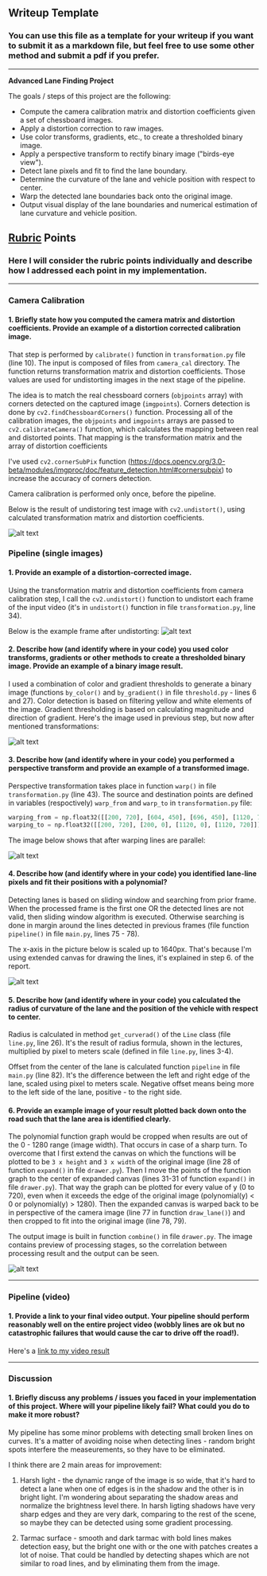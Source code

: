 ## Writeup Template

### You can use this file as a template for your writeup if you want to submit it as a markdown file, but feel free to use some other method and submit a pdf if you prefer.

---

**Advanced Lane Finding Project**

The goals / steps of this project are the following:

* Compute the camera calibration matrix and distortion coefficients given a set of chessboard images.
* Apply a distortion correction to raw images.
* Use color transforms, gradients, etc., to create a thresholded binary image.
* Apply a perspective transform to rectify binary image ("birds-eye view").
* Detect lane pixels and fit to find the lane boundary.
* Determine the curvature of the lane and vehicle position with respect to center.
* Warp the detected lane boundaries back onto the original image.
* Output visual display of the lane boundaries and numerical estimation of lane curvature and vehicle position.

[//]: # (Image References)

[image1]: ./output_images/calibrated.jpg "Calibrated"
[image2]: ./output_images/undistorted.jpg "Undistorted"
[image3]: ./output_images/binary.jpg "Binary"
[image4]: ./output_images/transformed.jpg "Transformed"
[image5]: ./output_images/lines_detected.jpg "Detected lines"
[image6]: ./output_images/output.jpg "Output"
[video1]: ./output_videos/project_video.mp4 "Video"

## [Rubric](https://review.udacity.com/#!/rubrics/571/view) Points

### Here I will consider the rubric points individually and describe how I addressed each point in my implementation.  

---

### Camera Calibration

#### 1. Briefly state how you computed the camera matrix and distortion coefficients. Provide an example of a distortion corrected calibration image.

That step is performed by `calibrate()` function in `transformation.py` file (line 10). The input is composed of files from `camera_cal` directory. The function returns transformation matrix and distortion coefficients. Those values are used for undistorting images in the next stage of the pipeline.

The idea is to match the real chessboard corners (`objpoints` array) with corners detected on the captured image (`imgpoints`). Corners detection is done by `cv2.findChessboardCorners()` function. Processing all of the calibration images, the `objpoints` and `imgpoints` arrays are passed to `cv2.calibrateCamera()` function, which calculates the mapping between real and distorted points. That mapping is the transformation matrix and the array of distortion coefficients

I've used `cv2.cornerSubPix` function (https://docs.opencv.org/3.0-beta/modules/imgproc/doc/feature_detection.html#cornersubpix) to increase the accuracy of corners detection.

Camera calibration is performed only once, before the pipeline.

Below is the result of undistoring test image with `cv2.undistort()`, using calculated transformation matrix and distortion coefficients.

![alt text][image1]

### Pipeline (single images)

#### 1. Provide an example of a distortion-corrected image.

Using the transformation matrix and distortion coefficients from camera calibration step, I call the `cv2.undistort()` function to undistort each frame of the input video (it's in `undistort()` function in file `transformation.py`, line 34).

Below is the example frame after undistorting:
![alt text][image2]

#### 2. Describe how (and identify where in your code) you used color transforms, gradients or other methods to create a thresholded binary image.  Provide an example of a binary image result.

I used a combination of color and gradient thresholds to generate a binary image (functions `by_color()` and `by_gradient()` in file `threshold.py` - lines 6 and 27). Color detection is based on filtering yellow and white elements of the image. Gradient thresholding is based on calculating magnitude and direction of gradient. Here's the image used in previous step, but now after mentioned transformations:

![alt text][image3]

#### 3. Describe how (and identify where in your code) you performed a perspective transform and provide an example of a transformed image.

Perspective transformation takes place in function `warp()` in file `transformation.py` (line 43).
The source and destination points are defined in variables (respoctively) `warp_from` and `warp_to` in `transformation.py` file:

```python
warping_from = np.float32([[200, 720], [604, 450], [696, 450], [1120, 720]])
warping_to = np.float32([[200, 720], [200, 0], [1120, 0], [1120, 720]])
```

 The image below shows that after warping lines are parallel:

![alt text][image4]

#### 4. Describe how (and identify where in your code) you identified lane-line pixels and fit their positions with a polynomial?

Detecting lanes is based on sliding window and searching from prior frame. When the processed frame is the first one OR the detected lines are not valid, then sliding window algorithm is executed. Otherwise searching is done in margin around the lines detected in previous frames (file function `pipeline()` in file `main.py`, lines 75 - 78).

The x-axis in the picture below is scaled up to 1640px. That's because I'm using extended canvas for drawing the lines, it's explained in step 6. of the report.

![alt text][image5]

#### 5. Describe how (and identify where in your code) you calculated the radius of curvature of the lane and the position of the vehicle with respect to center.

Radius is calculated in method `get_curverad()` of the `Line` class (file `line.py`, line 26). It's the result of radius formula, shown in the lectures, multiplied by pixel to meters scale (defined in file `line.py`, lines 3-4).

Offset from the center of the lane is calculated function `pipeline` in file `main.py` (line 82).
It's the difference between the left and right edge of the lane, scaled using pixel to meters scale. Negative offset means being more to the left side of the lane, positive - to the right side.

#### 6. Provide an example image of your result plotted back down onto the road such that the lane area is identified clearly.

The polynomial function graph would be cropped when results are out of the 0 - 1280 range (image width). That occurs in case of a sharp turn. To overcome that I first extend the canvas on which the functions will be plotted to be `3 x height` and `3 x width` of the original image (line 28 of function `expand()` in file `drawer.py`). Then I move the points of the function graph to the center of expanded canvas (lines 31-31 of function `expand()` in file `drawer.py`). That way the graph can be plotted for every value of y (0 to 720), even when it exceeds the edge of the original image (polynomial(y) < 0 or polynomial(y) > 1280). Then the expanded canvas is warped back to be in perspective of the camera image (line 77 in function `draw_lane()`) and then cropped to fit into the original image (line 78, 79).

The output image is built in function `combine()` in file `drawer.py`. The image contains preview of processing stages, so the correlation between processing result and the output can be seen.

![alt text][image6]

---

### Pipeline (video)

#### 1. Provide a link to your final video output.  Your pipeline should perform reasonably well on the entire project video (wobbly lines are ok but no catastrophic failures that would cause the car to drive off the road!).

Here's a [link to my video result](./output_videos/project_video.mp4)

---

### Discussion

#### 1. Briefly discuss any problems / issues you faced in your implementation of this project.  Where will your pipeline likely fail?  What could you do to make it more robust?

My pipeline has some minor problems with detecting small broken lines on curves. It's a matter of avoiding noise when detecting lines - random bright spots interfere the measeurements, so they have to be eliminated.

I think there are 2 main areas for improvement:
1. Harsh light - the dynamic range of the image is so wide, that it's hard to detect a lane when one of edges is in the shadow and the other is in bright light. I'm wondering about separating the shadow areas and normalize the brightness level there. In harsh ligting shadows have very sharp edges and they are very dark, comparing to the rest of the scene, so maybe they can be detected using some gradient processing.

2. Tarmac surface - smooth and dark tarmac with bold lines makes detection easy, but the bright one with or the one with patches creates a lot of noise. That could be handled by detecting shapes which are not similar to road lines, and by eliminating them from the image.